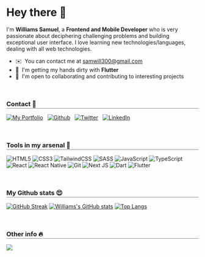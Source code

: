 # Hey there 👋


I'm **Williams Samuel**, a **Frontend and Mobile Developer** who is very passionate about deciphering challenging problems and building exceptional user interface. I love learning new technologies/languages, dealing with all web technologies.

- ✉️  You can contact me at [samwill300@gmail.com](mailto:samwill300@gmail.com)
- 🧠  I'm getting my hands dirty with **Flutter**
- 🤝  I'm open to collaborating and contributing to interesting projects

<br>

<!-- **_Open to frontend and mobile (react native) developer roles. If you have an opening, kindly contact me_** -->

<h3 style="border-bottom: 0.5px solid gray;margin-bottom: 15px;padding-bottom: 1px;font-weight: bold;">Contact 🤙</h3>

[![My Portfolio](https://img.shields.io/badge/Portfolio-%23000000.svg?style=for-the-badge&logo=firefox&logoColor=#FF7139)](https://williamssam.netlify.app/)
&nbsp;
[![Github](https://img.shields.io/badge/github-%23121011.svg?style=for-the-badge&logo=github&logoColor=white)](https://github.com/williamssam/)
&nbsp;
[![Twitter](https://img.shields.io/badge/Twitter-%231DA1F2.svg?style=for-the-badge&logo=Twitter&logoColor=white)](https://twitter.com/williams_codes/)
&nbsp;
[![LinkedIn](https://img.shields.io/badge/linkedin-%230077B5.svg?style=for-the-badge&logo=linkedin&logoColor=white)](https://www.linkedin.com/in/williamscodes/)


<br>

<h3 style="border-bottom: 0.5px solid gray;margin-bottom: 15px;padding-bottom: 1px;font-weight: bold;">Tools in my arsenal 🚀</h3>

![HTML5](https://img.shields.io/badge/html5-%23E34F26.svg?style=for-the-badge&logo=html5&logoColor=white)
![CSS3](https://img.shields.io/badge/css3-%231572B6.svg?style=for-the-badge&logo=css3&logoColor=white)
![TailwindCSS](https://img.shields.io/badge/tailwindcss-%2338B2AC.svg?style=for-the-badge&logo=tailwind-css&logoColor=white)
![SASS](https://img.shields.io/badge/SASS-hotpink.svg?style=for-the-badge&logo=SASS&logoColor=white)
![JavaScript](https://img.shields.io/badge/javascript-%23323330.svg?style=for-the-badge&logo=javascript&logoColor=%23F7DF1E)
![TypeScript](https://img.shields.io/badge/typescript-%23007ACC.svg?style=for-the-badge&logo=typescript&logoColor=white)
![React](https://img.shields.io/badge/react-%2320232a.svg?style=for-the-badge&logo=react&logoColor=%2361DAFB)
![React Native](https://img.shields.io/badge/react_native-%2320232a.svg?style=for-the-badge&logo=react&logoColor=%2361DAFB)
![Git](https://img.shields.io/badge/git-%23F05033.svg?style=for-the-badge&logo=git&logoColor=white)
![Next JS](https://img.shields.io/badge/Next-black?style=for-the-badge&logo=next.js&logoColor=white)
![Dart](https://img.shields.io/badge/dart-%230175C2.svg?style=for-the-badge&logo=dart&logoColor=white)
![Flutter](https://img.shields.io/badge/Flutter-%2302569B.svg?style=for-the-badge&logo=Flutter&logoColor=white)
<!-- ![Svelte](https://img.shields.io/badge/svelte-%23f1413d.svg?style=for-the-badge&logo=svelte&logoColor=white) -->


<br>

<h3 style="border-bottom: 0.5px solid gray;margin-bottom: 15px;padding-bottom: 1px;font-weight: bold;">My Github stats 😍</h3>

[![GitHub Streak](https://streak-stats.demolab.com/?user=williamssam&theme=highcontrast)](https://git.io/streak-stats)
[![Williams's GitHub stats](https://github-readme-stats.vercel.app/api?username=williamssam&show_icons=true&theme=highcontrast)](https://github.com/williamssam/github-readme-stats)
[![Top Langs](https://github-readme-stats.vercel.app/api/top-langs/?username=anuraghazra&layout=compact&theme=highcontrast)](https://github.com/anuraghazra/github-readme-stats)

<br>

<h3 style="border-bottom: 0.5px solid gray;margin-bottom: 15px;padding-bottom: 1px;font-weight: bold;">Other info 🔥</h3>

![](https://komarev.com/ghpvc/?username=williamssam&style=for-the-badge)

<!-- [![Readme Quotes](https://quotes-github-readme.vercel.app/api?type=horizontal&theme=dark)](https://github.com/piyushsuthar/github-readme-quotes) -->
